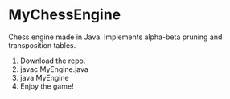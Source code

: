 # MyChessEngine
Chess engine made in Java. Implements alpha-beta pruning and transposition tables.
1. Download the repo.
2. javac MyEngine.java
3. java MyEngine
4. Enjoy the game!

